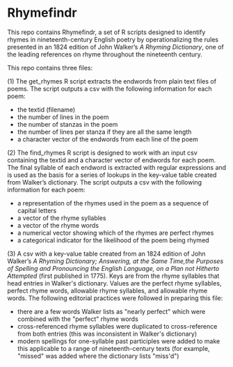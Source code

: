 # Rhymefindr

This repo contains Rhymefindr, a set of R scripts designed to identify rhymes in nineteenth-century English poetry by operationalizing the rules presented in an 1824 edition of John Walker’s _A Rhyming Dictionary_, one of the leading references on rhyme throughout the nineteenth century. 

This repo contains three files: 

(1) The get_rhymes R script extracts the endwords from plain text files of poems. The script outputs a csv with the following information for each poem: 
* the textid (filename)
* the number of lines in the poem
* the number of stanzas in the poem
* the number of lines per stanza if they are all the same length
* a character vector of the endwords from each line of the poem

(2) The find_rhymes R script is designed to work with an input csv containing the textid and a character vector of endwords for each poem. The final syllable of each endword is extracted with regular expressions and is used as the basis for a series of lookups in the key-value table created from Walker’s dictionary. The script outputs a csv with the following information for each poem: 
* a representation of the rhymes used in the poem as a sequence of capital letters
* a vector of the rhyme syllables
* a vector of the rhyme words
* a numerical vector showing which of the rhymes are perfect rhymes
* a categorical indicator for the likelihood of the poem being rhymed 

(3) A csv with a key-value table created from an 1824 edition of John Walker’s  _A Rhyming Dictionary; Answering, at the Same Time,the Purposes of Spelling and Pronouncing the English Language, on a Plan not Hitherto Attempted_ (first published in 1775).
Keys are from the rhyme syllables that head entries in Walker's dictionary. Values are the perfect rhyme syllables, perfect rhyme words, allowable rhyme syllables, and allowable rhyme words.  The following editorial practices were followed in preparing this file: 
* there are a few words Walker lists as "nearly perfect" which were combined with the "perfect" rhyme words 
* cross-referenced rhyme syllables were duplicated to cross-reference from both entries (this was inconsistent in Walker's dictionary) 
* modern spellings for one-syllable past participles were added to make this applicable to a range of nineteenth-century texts (for example, "missed" was added where the dictionary lists "miss'd")
